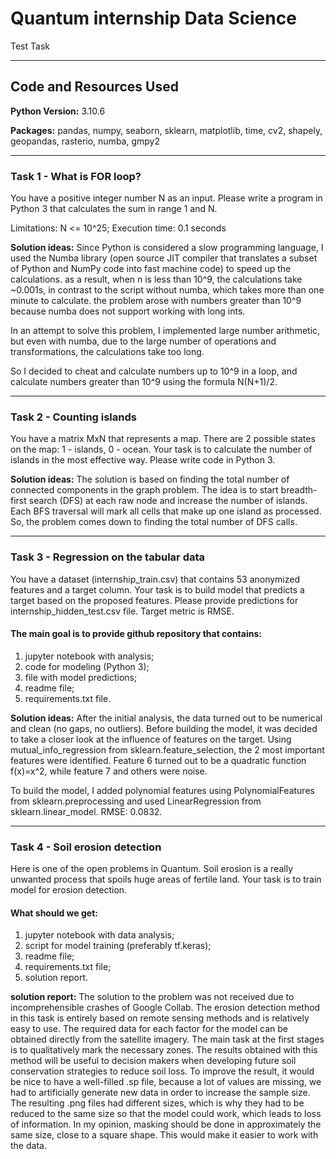 # Quantum internship Data Science
 Test Task

---

## Code and Resources Used

**Python Version:** 3.10.6

**Packages:** pandas, numpy, seaborn, sklearn, matplotlib, time, cv2, shapely, geopandas, rasterio, numba, gmpy2

---

### Task 1 - What is FOR loop?
You have a positive integer number N as an input. Please write a program in Python 3 that calculates the sum in range 1 and N.

Limitations:
N <= 10^25;
Execution time: 0.1 seconds

**Solution ideas:**
Since Python is considered a slow programming language, I used the Numba library (open source JIT compiler that translates a subset of Python and NumPy code into fast machine code) to speed up the calculations. as a result, when n is less than 10^9, the calculations take ~0.001s, in contrast to the script without numba, which takes more than one minute to calculate.
the problem arose with numbers greater than 10^9 because numba does not support working with long ints.

In an attempt to solve this problem, I implemented large number arithmetic, but even with numba, due to the large number of operations and transformations, the calculations take too long.

So I decided to cheat and calculate numbers up to 10^9 in a loop, and calculate numbers greater than 10^9 using the formula N(N+1)/2.

---

### Task 2 - Counting islands
You have a matrix MxN that represents a map. There are 2 possible states on the map: 1 - islands, 0 - ocean. Your task is to calculate the number of islands in the most effective way. Please write code in Python 3.

**Solution ideas:**
The solution is based on finding the total number of connected components in the graph problem. The idea is to start breadth-first search (DFS) at each raw node and increase the number of islands. Each BFS traversal will mark all cells that make up one island as processed. So, the problem comes down to finding the total number of DFS calls.

---

### Task 3 - Regression on the tabular data
You have a dataset (internship_train.csv) that contains 53 anonymized features and a target column. Your task is to build model that predicts a target based on the proposed features. Please provide predictions for internship_hidden_test.csv file. Target metric is RMSE. 
#### The main goal is to provide github repository that contains:
1. jupyter notebook with analysis; 
2. code for modeling (Python 3); 
3. file with model predictions; 
4. readme file;
5. requirements.txt file.

**Solution ideas:**
After the initial analysis, the data turned out to be numerical and clean (no gaps, no outliers). Before building the model, it was decided to take a closer look at the influence of features on the target. Using mutual_info_regression from sklearn.feature_selection, the 2 most important features were identified. Feature 6 turned out to be a quadratic function f(x)=x^2, while feature 7 and others were noise.

To build the model, I added polynomial features using PolynomialFeatures from sklearn.preprocessing and used LinearRegression from sklearn.linear_model.
RMSE: 0.0832.

---

### Task 4 - Soil erosion detection
Here is one of the open problems in Quantum. Soil erosion is a really unwanted process that spoils huge areas of fertile land. Your task is to train model for erosion detection.
#### What should we get:
1. jupyter notebook with data analysis;
2. script for model training (preferably tf.keras);
3. readme file;
4. requirements.txt file;
5. solution report.

**solution report:**
The solution to the problem was not received due to incomprehensible crashes of Google Collab. The erosion detection method in this task is entirely based on remote sensing methods and is relatively easy to use. The required data for each factor for the model can be obtained directly from the satellite imagery. The main task at the first stages is to qualitatively mark the necessary zones. The results obtained with this method will be useful to decision makers when developing future soil conservation strategies to reduce soil loss.
To improve the result, it would be nice to have a well-filled .sp file, because a lot of values ​​are missing, we had to artificially generate new data in order to increase the sample size. The resulting .png files had different sizes, which is why they had to be reduced to the same size so that the model could work, which leads to loss of information. In my opinion, masking should be done in approximately the same size, close to a square shape.
This would make it easier to work with the data.

